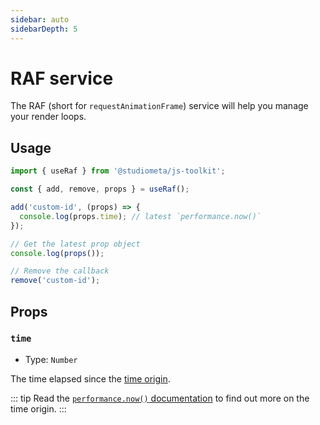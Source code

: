 ```yaml
---
sidebar: auto
sidebarDepth: 5
---
```


# RAF service

The RAF (short for `requestAnimationFrame`) service will help you manage your render loops.

## Usage

```js
import { useRaf } from '@studiometa/js-toolkit';

const { add, remove, props } = useRaf();

add('custom-id', (props) => {
  console.log(props.time); // latest `performance.now()`
});

// Get the latest prop object
console.log(props());

// Remove the callback
remove('custom-id');
```

## Props

### `time`

- Type: `Number`

The time elapsed since the [time origin](https://developer.mozilla.org/en-US/docs/Web/API/DOMHighResTimeStamp#The_time_origin).

::: tip
Read the [`performance.now()` documentation](https://developer.mozilla.org/en-US/docs/Web/API/Performance/now) to find out more on the time origin.
:::
